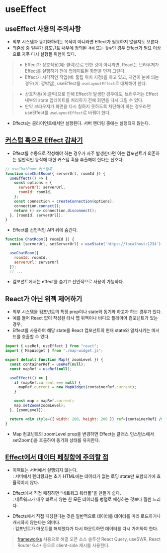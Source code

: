 # useEffect

## useEffect 사용의 주의사항

- 외부 시스템과 동기화하려는 목적이 아니라면 Effect가 필요하지 않을지도 모른다.
- 의존성 중 일부가 컴포넌트 내부에 정의된 `객체` 또는 `함수`인 경우 Effect가 필요 이상으로 자주 다시 실행될 위험이 있다.

> - Effect가 상호작용(예: 클릭)으로 인한 것이 아니라면, React는 브라우저가 Effect를 실행하기 전에 업데이트된 화면을 먼저 그린다.
> - Effect가 시각적인 작업(예: 툴팁 위치 지정)을 하고 있고, 지연이 눈에 띄는 경우(예: 깜박임), useEffect를 `useLayoutEffect`로 대체해야 한다.

> - 상호작용(예:클릭)으로 인해 Effect가 발생한 경우에도, 브라우저는 Effect 내부의 state 업데이트를 처리하기 전에 화면을 다시 그릴 수 있다.
> - 만약 브라우저가 화면을 다시 칠하지 못하도록 차단해야 하는 경우라면 useEffect를 `useLayoutEffect`로 바꿔야 한다.

- Effects는 클라이언트에서만 실행된다. 서버 렌더링 중에는 실행되지 않는다.

## [커스텀 훅으로 Effect 감싸기](https://react-ko.dev/reference/react/useEffect#examples-custom-hooks)

- Effect를 수동으로 작성해야 하는 경우가 자주 발생한다면 이는 컴포넌트가 의존하는 일반적인 동작에 대한 커스텀 훅을 추출해야 한다는 신호다.

```jsx
// useChatRoom 커스텀훅
function useChatRoom({ serverUrl, roomId }) {
  useEffect(() => {
    const options = {
      serverUrl: serverUrl,
      roomId: roomId,
    };
    const connection = createConnection(options);
    connection.connect();
    return () => connection.disconnect();
  }, [roomId, serverUrl]);
}
```

- Effect를 선언적인 API 뒤에 숨긴다.

```jsx
function ChatRoom({ roomId }) {
  const [serverUrl, setServerUrl] = useState('https://localhost:1234');

  useChatRoom({
    roomId: roomId,
    serverUrl: serverUrl
  });
  // ...
```

- 컴포넌트에서는 effect를 숨기고 선언적으로 사용이 가능하다.

## React가 아닌 위젝 제어하기

- 외부 시스템을 컴포넌트의 특정 prop이나 state와 동기화 하고자 하는 경우가 있다.
- 예를 들어 React 없이 작성된 타사 맵 위젝이나 비디오 플레이어 컴포넌트가 있는 경우,
- Effect를 사용하여 해당 state를 React 컴포넌트의 현재 state와 일치시키는 메서드를 호출할 수 있다.

```jsx
import { useRef, useEffect } from "react";
import { MapWidget } from "./map-widget.js";

export default function Map({ zoomLevel }) {
  const containerRef = useRef(null);
  const mapRef = useRef(null);

  useEffect(() => {
    if (mapRef.current === null) {
      mapRef.current = new MapWidget(containerRef.current);
    }

    const map = mapRef.current;
    map.setZoom(zoomLevel);
  }, [zoomLevel]);

  return <div style={{ width: 200, height: 200 }} ref={containerRef} />;
}
```

- Map 컴포넌트의 zoomLevel prop을 변경하면 Effect는 클래스 인스턴스에서 setZoom()을 호출하여 동기화 상태를 유지한다.

## [Effect에서 데이터 페칭함에 주의할 점](https://react-ko.dev/reference/react/useEffect#what-are-good-alternatives-to-data-fetching-in-effects)

- 이펙트는 서버에서 실행되지 않는다.  
  : 서버에서 렌더링되는 초기 HTML에는 데이터가 없는 로딩 state만 포함되기에 효율적이지 않다.

- Effect에서 직접 페칭하면 “네트워크 워터폴”을 만들기 쉽다.  
  : 네트워크가 매우 빠르지 않는 한 모든 데이터를 병렬로 페칭하는 것보다 훨씬 느리다.

- Effects에서 직접 페칭한다는 것은 일반적으로 데이터를 데이터를 미리 로드하거나 캐시하지 않는다는 의미다.  
  : 컴포넌트가 마운트를 해제했다가 다시 마운트하면 데이터를 다시 가져와야 한다.

> [frameworks](https://react-ko.dev/learn/start-a-new-react-project#production-grade-react-frameworks) 사용으로 해결
> 오픈 소스 솔루션 React Query, useSWR, React Router 6.4+ 등으로 client-side 캐시를 사용한다.
